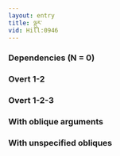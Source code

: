 ```yaml
---
layout: entry
title: ལྡུར་
vid: Hill:0946
---
```

### Dependencies (N = 0)


### Overt 1-2


### Overt 1-2-3


### With oblique arguments


### With unspecified obliques
